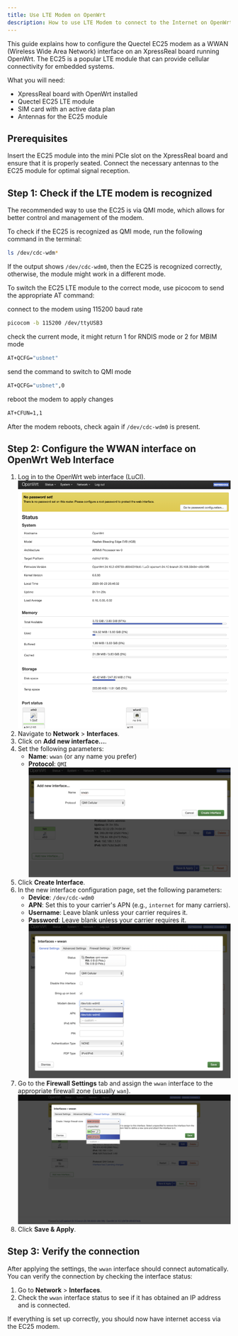 ```yaml
---
title: Use LTE Modem on OpenWrt
description: How to use LTE Modem to connect to the Internet on OpenWrt
---
```


This guide explains how to configure the Quectel EC25 modem as a WWAN (Wireless Wide Area Network) interface on an XpressReal board running OpenWrt. The EC25 is a popular LTE module that can provide cellular connectivity for embedded systems.

What you will need:
- XpressReal board with OpenWrt installed
- Quectel EC25 LTE module
- SIM card with an active data plan
- Antennas for the EC25 module

## Prerequisites

Insert the EC25 module into the mini PCIe slot on the XpressReal board and ensure that it is properly seated. Connect the necessary antennas to the EC25 module for optimal signal reception.

## Step 1: Check if the LTE modem is recognized

The recommended way to use the EC25 is via QMI mode, which allows for better control and management of the modem.

To check if the EC25 is recognized as QMI mode, run the following command in the terminal:

```sh
ls /dev/cdc-wdm*
```

If the output shows `/dev/cdc-wdm0`, then the EC25 is recognized correctly, otherwise, the module might work in a different mode.

To switch the EC25 LTE module to the correct mode, use picocom to send the appropriate AT command:

connect to the modem using 115200 baud rate
```sh
picocom -b 115200 /dev/ttyUSB3
```

check the current mode, it might return 1 for RNDIS mode or 2 for MBIM mode
```sh
AT+QCFG="usbnet"
```

send the command to switch to QMI mode
```sh
AT+QCFG="usbnet",0
```

reboot the modem to apply changes
```sh
AT+CFUN=1,1
```

After the modem reboots, check again if `/dev/cdc-wdm0` is present.

## Step 2: Configure the WWAN interface on OpenWrt Web Interface

1. Log in to the OpenWrt web interface (LuCI).
![OpenWrt Web Interface](../../../assets/openwrt/luci.png)
2. Navigate to **Network** > **Interfaces**.
3. Click on **Add new interface...**.
4. Set the following parameters:
    - **Name**: `wwan`  (or any name you prefer)
    - **Protocol**: `QMI`
![Add wwan interface](../../../assets/openwrt/add-wwan.png)
5. Click **Create Interface**.
6. In the new interface configuration page, set the following parameters:
    - **Device**: `/dev/cdc-wdm0`
    - **APN**: Set this to your carrier's APN (e.g., `internet` for many carriers).
    - **Username**: Leave blank unless your carrier requires it.
    - **Password**: Leave blank unless your carrier requires it.
![Choose modem device](../../../assets/openwrt/choose-modem.png)
7. Go to the **Firewall Settings** tab and assign the `wwan` interface to the appropriate firewall zone (usually `wan`).
![Select firewall zone](../../../assets/openwrt/firewall-zone.png)
8. Click **Save & Apply**.

## Step 3: Verify the connection

After applying the settings, the `wwan` interface should connect automatically. You can verify the connection by checking the interface status:

1. Go to **Network** > **Interfaces**.
2. Check the `wwan` interface status to see if it has obtained an IP address and is connected.

If everything is set up correctly, you should now have internet access via the EC25 modem.